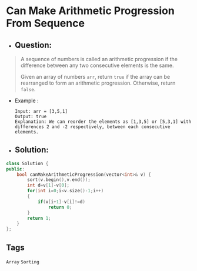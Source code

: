 # Can Make Arithmetic Progression From Sequence
- ## Question:
>A sequence of numbers is called an arithmetic progression if the difference between any two consecutive elements is the same.
>
>Given an array of numbers `arr`, return `true` if the array can be rearranged to form an arithmetic progression. Otherwise, return `false`.

- Example :

      Input: arr = [3,5,1]
      Output: true
      Explanation: We can reorder the elements as [1,3,5] or [5,3,1] with differences 2 and -2 respectively, between each consecutive elements.
      
- ## Solution:
```cpp
class Solution {
public:
    bool canMakeArithmeticProgression(vector<int>& v) {
        sort(v.begin(),v.end());
        int d=v[1]-v[0];
        for(int i=0;i<v.size()-1;i++)
        {
            if(v[i+1]-v[i]!=d)
                return 0;  
        }
        return 1;
    }
};
```
## Tags
`Array` `Sorting`
